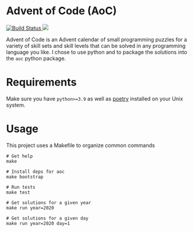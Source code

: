 # Advent of Code (AoC)

<p>
<a href="https://travis-ci.com/github/logan-connolly/aoc">
    <img src="https://travis-ci.com/logan-connolly/aoc.svg?branch=main" alt="Build Status">
</a>
<a href="https://codecov.io/gh/logan-connolly/aoc">
  <img src="https://codecov.io/gh/logan-connolly/aoc/branch/main/graph/badge.svg?token=K8WVXKIDY6"/>
</a>
</p>

Advent of Code is an Advent calendar of small programming puzzles for a variety of skill sets and skill levels that can be solved in any programming language you like. I chose to use python and to package the solutions into the `aoc` python package.

# Requirements

Make sure you have `python>=3.9` as well as [poetry](https://python-poetry.org/) installed on your Unix system.

# Usage

This project uses a Makefile to organize common commands

```shell
# Get help
make

# Install deps for aoc
make bootstrap

# Run tests
make test

# Get solutions for a given year
make run year=2020

# Get solutions for a given day
make run year=2020 day=1
```
